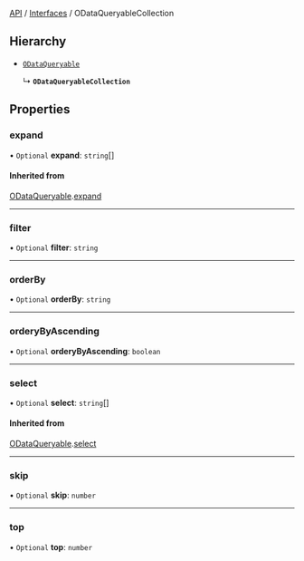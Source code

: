 [API](../index.md) / [Interfaces](index.md) / ODataQueryableCollection

## Hierarchy

- [`ODataQueryable`](ODataQueryable.md)

  ↳ **`ODataQueryableCollection`**

## Properties

### expand

• `Optional` **expand**: `string`[]

#### Inherited from

[ODataQueryable](ODataQueryable.md).[expand](ODataQueryable.md#expand)

___

### filter

• `Optional` **filter**: `string`

___

### orderBy

• `Optional` **orderBy**: `string`

___

### orderyByAscending

• `Optional` **orderyByAscending**: `boolean`

___

### select

• `Optional` **select**: `string`[]

#### Inherited from

[ODataQueryable](ODataQueryable.md).[select](ODataQueryable.md#select)

___

### skip

• `Optional` **skip**: `number`

___

### top

• `Optional` **top**: `number`